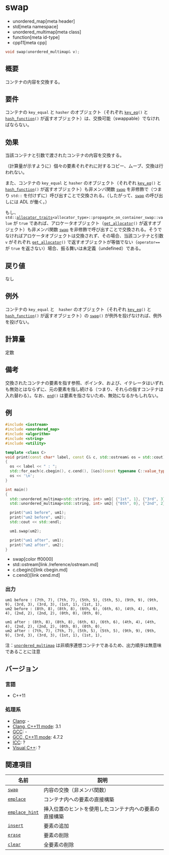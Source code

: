 # swap
* unordered_map[meta header]
* std[meta namespace]
* unordered_multimap[meta class]
* function[meta id-type]
* cpp11[meta cpp]

```cpp
void swap(unordered_multimap& v);
```

## 概要
コンテナの内容を交換する。


## 要件
コンテナの `key_equal` と `hasher` のオブジェクト（それぞれ [`key_eq`](key_eq.md)`()` と [`hash_function`](hash_function.md)`()` が返すオブジェクト）は、交換可能（swappable）でなければならない。


## 効果
当該コンテナと引数で渡されたコンテナの内容を交換する。

（計算量が示すように）個々の要素それぞれに対するコピー、ムーブ、交換は行われない。

また、コンテナの `key_equal` と `hasher` のオブジェクト（それぞれ [`key_eq`](key_eq.md)`()` と [`hash_function`](hash_function.md)`()` が返すオブジェクト）も非メンバ関数 [`swap`](/reference/utility/swap.md) を非修飾で（つまり `std::` を付けずに）呼び出すことで交換される。（したがって、[`swap`](/reference/utility/swap.md) の呼び出しには ADL が働く。）

もし、`std::`[`allocator_traits`](/reference/memory/allocator_traits.md)`<allocator_type>::propagate_on_container_swap::value` が `true` であれば、アロケータオブジェクト（[`get_allocator`](get_allocator.md)`()` が返すオブジェクト）も非メンバ関数 [`swap`](/reference/utility/swap.md) を非修飾で呼び出すことで交換される。そうでなければアロケータオブジェクトは交換されず、その場合、当該コンテナと引数 `v` がそれぞれ [`get_allocator`](get_allocator.md)`()` で返すオブジェクトが等価でない（`operator==` が `true` を返さない）場合、振る舞いは未定義（undefined）である。


## 戻り値
なし


## 例外
コンテナの `key_equal` と　`hasher` のオブジェクト（それぞれ [`key_eq`](key_eq.md)`()` と [`hash_function`](hash_function.md)`()` が返すオブジェクト）の [`swap`](/reference/utility/swap.md)`()` が例外を投げなければ、例外を投げない。


## 計算量
定数


## 備考
交換されたコンテナの要素を指す参照、ポインタ、および、イテレータはいずれも無効とはならずに、元の要素を指し続ける（つまり、それらの指すコンテナは入れ替わる）。なお、[`end`](end.md)`()` は要素を指さないため、無効になるかもしれない。


## 例
```cpp example
#include <iostream>
#include <unordered_map>
#include <algorithm>
#include <string>
#include <utility>

template <class C>
void print(const char* label, const C& c, std::ostream& os = std::cout)
{
  os << label << " : ";
  std::for_each(c.cbegin(), c.cend(), [&os](const typename C::value_type& v) { os << '(' << v.first << ", " << v.second << "), "; });
  os << '\n';
}

int main()
{
  std::unordered_multimap<std::string, int> um1{ {"1st", 1}, {"3rd", 3}, {"5th", 5}, {"7th", 7}, {"9th", 9}, {"1st", 1}, {"3rd", 3}, {"5th", 5}, {"7th", 7}, {"9th", 9}, };
  std::unordered_multimap<std::string, int> um2{ {"0th", 0}, {"2nd", 2}, {"4th", 4}, {"6th", 6}, {"8th", 8}, {"0th", 0}, {"2nd", 2}, {"4th", 4}, {"6th", 6}, {"8th", 8}, };

  print("um1 before", um1);
  print("um2 before", um2);
  std::cout << std::endl;

  um1.swap(um2);

  print("um1 after", um1);
  print("um2 after", um2);
}
```
* swap[color ff0000]
* std::ostream[link /reference/ostream.md]
* c.cbegin()[link cbegin.md]
* c.cend()[link cend.md]

### 出力
```
um1 before : (7th, 7), (7th, 7), (5th, 5), (5th, 5), (9th, 9), (9th, 9), (3rd, 3), (3rd, 3), (1st, 1), (1st, 1), 
um2 before : (8th, 8), (8th, 8), (6th, 6), (6th, 6), (4th, 4), (4th, 4), (2nd, 2), (2nd, 2), (0th, 0), (0th, 0), 

um1 after : (8th, 8), (8th, 8), (6th, 6), (6th, 6), (4th, 4), (4th, 4), (2nd, 2), (2nd, 2), (0th, 0), (0th, 0), 
um2 after : (7th, 7), (7th, 7), (5th, 5), (5th, 5), (9th, 9), (9th, 9), (3rd, 3), (3rd, 3), (1st, 1), (1st, 1), 
```

注：[`unordered_multimap`](/reference/unordered_map/unordered_multimap.md) は非順序連想コンテナであるため、出力順序は無意味であることに注意


## バージョン
### 言語
- C++11

### 処理系
- [Clang](/implementation.md#clang): -
- [Clang, C++11 mode](/implementation.md#clang): 3.1
- [GCC](/implementation.md#gcc): -
- [GCC, C++11 mode](/implementation.md#gcc): 4.7.2
- [ICC](/implementation.md#icc): ?
- [Visual C++](/implementation.md#visual_cpp): ?

## 関連項目

| 名前                                | 説明                                                   |
|-------------------------------------|--------------------------------------------------------|
| [`swap`](swap_free.md)            | 内容の交換（非メンバ関数）                             |
| [`emplace`](emplace.md)           | コンテナ内への要素の直接構築                           |
| [`emplace_hint`](emplace_hint.md) | 挿入位置のヒントを使用したコンテナ内への要素の直接構築 |
| [`insert`](insert.md)             | 要素の追加                                             |
| [`erase`](erase.md)               | 要素の削除                                             |
| [`clear`](clear.md)               | 全要素の削除                                           |

